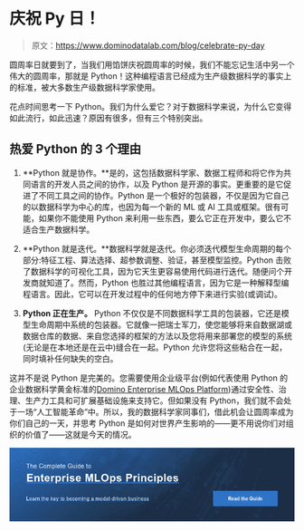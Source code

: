 # 庆祝 Py 日！

> 原文：<https://www.dominodatalab.com/blog/celebrate-py-day>

圆周率日就要到了，当我们用馅饼庆祝圆周率的时候，我们不能忘记生活中另一个伟大的圆周率，那就是 Python！这种编程语言已经成为生产级数据科学的事实上的标准，被大多数生产级数据科学家使用。

花点时间思考一下 Python。我们为什么爱它？对于数据科学来说，为什么它变得如此流行，如此迅速？原因有很多，但有三个特别突出。

## 热爱 Python 的 3 个理由

1.  **Python 就是协作。**是的，这包括数据科学家、数据工程师和将它作为共同语言的开发人员之间的协作，以及 Python 是开源的事实。更重要的是它促进了不同工具之间的协作。Python 是一个极好的包装器，不仅是因为它自己的以数据科学为中心的库，也因为每一个新的 ML 或 AI 工具或框架。很有可能，如果你不能使用 Python 来利用一些东西，要么它正在开发中，要么它不适合生产数据科学。
    
2.  **Python 就是迭代。**数据科学就是迭代。你必须迭代模型生命周期的每个部分:特征工程、算法选择、超参数调整、验证，甚至模型监控。Python 击败了数据科学的可视化工具，因为它天生更容易使用代码进行迭代。随便问个开发商就知道了。然而，Python 也胜过其他编程语言，因为它是一种解释型编程语言。因此，它可以在开发过程中的任何地方停下来进行实验(或调试)。
    
3.  **Python 正在生产。** Python 不仅仅是不同数据科学工具的包装器，它还是模型生命周期中系统的包装器。它就像一把瑞士军刀，使您能够将来自数据湖或数据仓库的数据、来自您选择的框架的方法以及您将用来部署您的模型的系统(无论是在本地还是在云中)缝合在一起。Python 允许您将这些粘合在一起，同时填补任何缺失的空白。

这并不是说 Python 是完美的。您需要使用企业级平台(例如代表使用 Python 的企业数据科学黄金标准的[Domino Enterprise MLOps Platform](/product/domino-enterprise-mlops-platform))通过安全性、治理、生产力工具和可扩展基础设施来支持它。但如果没有 Python，我们就不会处于一场“人工智能革命”中。所以，我的数据科学家同事们，借此机会让圆周率成为你们自己的一天，并思考 Python 是如何对世界产生影响的——更不用说你们对组织的价值了——这就是今天的情况。

[![The Complete Guide to  Enterprise MLOps Principles  Learn the key to becoming a model-driven business Read the Guide](img/9c077285252ec960ecf5eff9b9d6c5dc.png)](https://cta-redirect.hubspot.com/cta/redirect/6816846/4670a0fa-8832-4636-93d7-a77ea2f9611c)